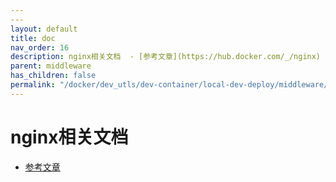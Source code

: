 ```yaml
---
---
layout: default
title: doc
nav_order: 16
description: nginx相关文档  - [参考文章](https://hub.docker.com/_/nginx)
parent: middleware
has_children: false
permalink: "/docker/dev_utls/dev-container/local-dev-deploy/middleware/nginx/nginx/"
---
```


# nginx相关文档
  
- [参考文章](https://hub.docker.com/_/nginx)
